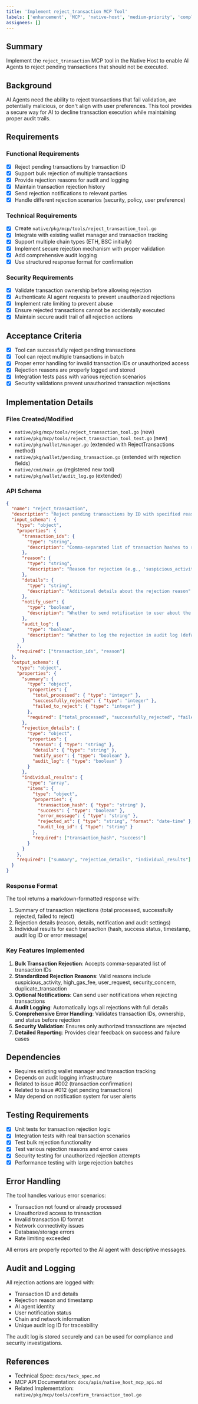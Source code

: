 ```yaml
---
title: 'Implement reject_transaction MCP Tool'
labels: ['enhancement', 'MCP', 'native-host', 'medium-priority', 'completed']
assignees: []
---
```


## Summary

Implement the `reject_transaction` MCP tool in the Native Host to enable AI Agents to reject pending transactions that should not be executed.

## Background

AI Agents need the ability to reject transactions that fail validation, are potentially malicious, or don't align with user preferences. This tool provides a secure way for AI to decline transaction execution while maintaining proper audit trails.

## Requirements

### Functional Requirements

- [x] Reject pending transactions by transaction ID
- [x] Support bulk rejection of multiple transactions
- [x] Provide rejection reasons for audit and logging
- [x] Maintain transaction rejection history
- [x] Send rejection notifications to relevant parties
- [x] Handle different rejection scenarios (security, policy, user preference)

### Technical Requirements

- [x] Create `native/pkg/mcp/tools/reject_transaction_tool.go`
- [x] Integrate with existing wallet manager and transaction tracking
- [x] Support multiple chain types (ETH, BSC initially)
- [x] Implement secure rejection mechanism with proper validation
- [x] Add comprehensive audit logging
- [x] Use structured response format for confirmation

### Security Requirements

- [x] Validate transaction ownership before allowing rejection
- [x] Authenticate AI agent requests to prevent unauthorized rejections
- [x] Implement rate limiting to prevent abuse
- [x] Ensure rejected transactions cannot be accidentally executed
- [x] Maintain secure audit trail of all rejection actions

## Acceptance Criteria

- [x] Tool can successfully reject pending transactions
- [x] Tool can reject multiple transactions in batch
- [x] Proper error handling for invalid transaction IDs or unauthorized access
- [x] Rejection reasons are properly logged and stored
- [x] Integration tests pass with various rejection scenarios
- [x] Security validations prevent unauthorized transaction rejections

## Implementation Details

### Files Created/Modified

- `native/pkg/mcp/tools/reject_transaction_tool.go` (new)
- `native/pkg/mcp/tools/reject_transaction_tool_test.go` (new)
- `native/pkg/wallet/manager.go` (extended with RejectTransactions method)
- `native/pkg/wallet/pending_transaction.go` (extended with rejection fields)
- `native/cmd/main.go` (registered new tool)
- `native/pkg/wallet/audit_log.go` (extended)

### API Schema

```json
{
  "name": "reject_transaction",
  "description": "Reject pending transactions by ID with specified reasons and optional notifications",
  "input_schema": {
    "type": "object",
    "properties": {
      "transaction_ids": { 
        "type": "string", 
        "description": "Comma-separated list of transaction hashes to reject" 
      },
      "reason": { 
        "type": "string", 
        "description": "Reason for rejection (e.g., 'suspicious_activity', 'high_gas_fee', 'user_request', 'security_concern', 'duplicate_transaction')" 
      },
      "details": { 
        "type": "string", 
        "description": "Additional details about the rejection reason" 
      },
      "notify_user": { 
        "type": "boolean", 
        "description": "Whether to send notification to user about the rejection (default: false)" 
      },
      "audit_log": { 
        "type": "boolean", 
        "description": "Whether to log the rejection in audit log (default: true)" 
      }
    },
    "required": ["transaction_ids", "reason"]
  },
  "output_schema": {
    "type": "object",
    "properties": {
      "summary": { 
        "type": "object",
        "properties": {
          "total_processed": { "type": "integer" },
          "successfully_rejected": { "type": "integer" },
          "failed_to_reject": { "type": "integer" }
        },
        "required": ["total_processed", "successfully_rejected", "failed_to_reject"]
      },
      "rejection_details": {
        "type": "object",
        "properties": {
          "reason": { "type": "string" },
          "details": { "type": "string" },
          "notify_user": { "type": "boolean" },
          "audit_log": { "type": "boolean" }
        }
      },
      "individual_results": {
        "type": "array",
        "items": {
          "type": "object",
          "properties": {
            "transaction_hash": { "type": "string" },
            "success": { "type": "boolean" },
            "error_message": { "type": "string" },
            "rejected_at": { "type": "string", "format": "date-time" },
            "audit_log_id": { "type": "string" }
          },
          "required": ["transaction_hash", "success"]
        }
      }
    },
    "required": ["summary", "rejection_details", "individual_results"]
  }
}
```

### Response Format

The tool returns a markdown-formatted response with:

1. Summary of transaction rejections (total processed, successfully rejected, failed to reject)
2. Rejection details (reason, details, notification and audit settings)
3. Individual results for each transaction (hash, success status, timestamp, audit log ID or error message)

### Key Features Implemented

1. **Bulk Transaction Rejection**: Accepts comma-separated list of transaction IDs
2. **Standardized Rejection Reasons**: Valid reasons include suspicious_activity, high_gas_fee, user_request, security_concern, duplicate_transaction
3. **Optional Notifications**: Can send user notifications when rejecting transactions
4. **Audit Logging**: Automatically logs all rejections with full details
5. **Comprehensive Error Handling**: Validates transaction IDs, ownership, and status before rejection
6. **Security Validation**: Ensures only authorized transactions are rejected
7. **Detailed Reporting**: Provides clear feedback on success and failure cases

## Dependencies

- Requires existing wallet manager and transaction tracking
- Depends on audit logging infrastructure
- Related to issue #002 (transaction confirmation)
- Related to issue #012 (get pending transactions)
- May depend on notification system for user alerts

## Testing Requirements

- [x] Unit tests for transaction rejection logic
- [x] Integration tests with real transaction scenarios
- [x] Test bulk rejection functionality
- [x] Test various rejection reasons and error cases
- [x] Security testing for unauthorized rejection attempts
- [x] Performance testing with large rejection batches

## Error Handling

The tool handles various error scenarios:

- Transaction not found or already processed
- Unauthorized access to transaction
- Invalid transaction ID format
- Network connectivity issues
- Database/storage errors
- Rate limiting exceeded

All errors are properly reported to the AI agent with descriptive messages.

## Audit and Logging

All rejection actions are logged with:

- Transaction ID and details
- Rejection reason and timestamp
- AI agent identity
- User notification status
- Chain and network information
- Unique audit log ID for traceability

The audit log is stored securely and can be used for compliance and security investigations.

## References

- Technical Spec: `docs/teck_spec.md`
- MCP API Documentation: `docs/apis/native_host_mcp_api.md`
- Related Implementation: `native/pkg/mcp/tools/confirm_transaction_tool.go`